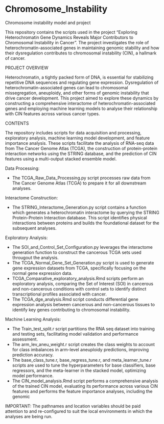 # Chromosome_Instability
Chromosome instability model and project

This repository contains the scripts used in the project “Exploring Heterochromatin Gene Dynamics Reveals Major Contributors to Chromosomal Instability in Cancer”. The project investigates the role of heterochromatin-associated genes in maintaining genomic stability and how their dysregulation contributes to chromosomal instability (CIN), a hallmark of cancer. 


PROJECT OVERVIEW

Heterochromatin, a tightly packed form of DNA, is essential for stabilizing repetitive DNA sequences and regulating gene expression. Dysregulation of heterochromatin-associated genes can lead to chromosomal missegregation, aneuploidy, and other forms of genomic instability that drive cancer development. This project aimed to explore these dynamics by constructing a comprehensive interactome of heterochromatin-associated genes and employing machine learning models to analyse their relationship with CIN features across various cancer types.


CONTENTS

The repository includes scripts for data acquisition and processing, exploratory analysis, machine learning model development, and feature importance analysis. These scripts facilitate the analysis of RNA-seq data from The Cancer Genome Atlas (TCGA), the construction of protein-protein interaction networks using the STRING database, and the prediction of CIN features using a multi-output stacked ensemble model.

Data Processing: 
- The TCGA_Raw_Data_Processing.py script processes raw data from The Cancer Genome Atlas (TCGA) to prepare it for all downstream analyses.

Interactome Construction: 
- The STRING_Interactome_Generation.py script contains a function which generates a heterochromatin interactome by querying the STRING Protein-Protein Interaction database. This script identifies physical interactions between proteins and builds the foundational dataset for the subsequent analyses.

Exploratory Analysis: 
- The SOI_and_Control_Set_Configuration.py leverages the interactome generation function to construct the cancerous TCGA sets used througout the analysis.
- The TCGA_Normal_Gene_Set_Generation.py script is used to generate gene expression datasets from TCGA, specifically focusing on the normal gene expression data.
- TCGA_Comparative_exploratory_analysis.Rmd scripts perform an exploratory analysis, comparing the Set of Interest (SOI) in cancerous and non-cancerous conditions with control sets to identify distinct transcriptional profiles associated with cancer.
- The TCGA_dge_analysis.Rmd script conducts differential gene expression analysis between cancerous and non-cancerous tissues to identify key genes contributing to chromosomal instability.

Machine Learning Analysis: 
- The Train_test_split.r script partitions the RNA seq dataset into training and testing sets, facilitating model validation and performance assessment.
- The arm_lev_aneu_weight.r script creates the class weights to account for class imbalances in arm-level aneuploidy predictions, improving prediction accuracy.
- The base_class_tune.r, base_regress_tune.r, and meta_learner_tune.r scripts are used to tune the hyperparameters for base classifiers, base regressors, and the meta-learner in the stacked model, optimizing model performance.
- The CIN_model_analysis.Rmd script performs a comprehensive analysis of the trained CIN model, evaluating its performance across various CIN features and performs the feature importance analyses, including the genomic 


IMPORTANT:
The pathnames and location variables should be paid attention to and re-configured to suit the local environments in which the analyses are being run.
